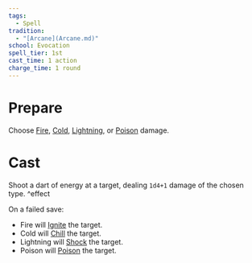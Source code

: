 ```yaml
---  
tags:  
  - Spell  
tradition:  
  - "[Arcane](Arcane.md)"  
school: Evocation  
spell_tier: 1st  
cast_time: 1 action  
charge_time: 1 round  
---  
```

# Prepare  
  
Choose [Fire](./Fire.md), [Cold](./Cold.md), [Lightning](./Lightning.md), or [Poison](./Poison.md) damage.  
  
# Cast  
  
Shoot a dart of energy at a target, dealing `1d4+1` damage of the chosen type. ^effect  
  
On a failed save:  
- Fire will [Ignite](./Burning.md) the target.  
- Cold will [Chill](./Chilled.md) the target.  
- Lightning will [Shock](./Shocked.md) the target.  
- Poison will [Poison](./Poisoned.md) the target.  
